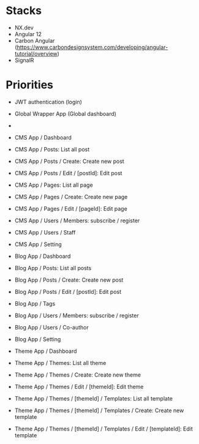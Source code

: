 # Stacks
- NX.dev
- Angular 12
- Carbon Angular (https://www.carbondesignsystem.com/developing/angular-tutorial/overview)
- SignalR

# Priorities
- JWT authentication (login)
- Global Wrapper App (Global dashboard)
- 
- CMS App / Dashboard
- CMS App / Posts: List all post
- CMS App / Posts / Create: Create new post
- CMS App / Posts / Edit / [postId]: Edit post
- CMS App / Pages: List all page
- CMS App / Pages / Create: Create new page
- CMS App / Pages / Edit / [pageId]: Edit page
- CMS App / Users / Members: subscribe / register
- CMS App / Users / Staff
- CMS App / Setting

- Blog App / Dashboard
- Blog App / Posts: List all posts
- Blog App / Posts / Create: Create new post
- Blog App / Posts / Edit / [postId]: Edit post
- Blog App / Tags
- Blog App / Users / Members: subscribe / register
- Blog App / Users / Co-author
- Blog App / Setting

- Theme App / Dashboard
- Theme App / Themes: List all theme
- Theme App / Themes / Create: Create new theme
- Theme App / Themes / Edit / [themeId]: Edit theme
- Theme App / Themes / [themeId] / Templates: List all template
- Theme App / Themes / [themeId] / Templates / Create: Create new template
- Theme App / Themes / [themeId] / Templates / Edit / [templateId]: Edit template

